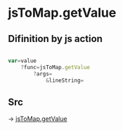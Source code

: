 # jsToMap.getValue

## Difinition by js action

```js.js

var=value
	?func=jsToMap.getValue
		?args=
			&lineString=
```

## Src

-> [jsToMap.getValue](https://github.com/puutaro/CommandClick/blob/master/app/src/main/java/com/puutaro/commandclick/fragment_lib/terminal_fragment/js_interface/text/JsToMap.kt#L38)


